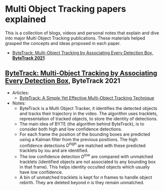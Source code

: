 # Multi Object Tracking papers explained <!-- omit in toc -->

This is a collection of blogs, videos and personal notes that explain and dive into major Multi Object Tracking publications.
These materials helped grasped the concepts and ideas proposed in each paper.

- [ByteTrack: Multi-Object Tracking by Associating Every Detection Box, **ByteTrack 2021**](#bytetrack-multi-object-tracking-by-associating-every-detection-box-bytetrack-2021)

## [ByteTrack: Multi-Object Tracking by Associating Every Detection Box](https://arxiv.org/abs/2110.06864), **ByteTrack 2021**
* Articles:
  * [ByteTrack: A Simple Yet Effective Multi-Object Tracking Technique](https://arshren.medium.com/bytetrack-a-simple-yet-effective-multi-object-tracking-technique-86f1f3632a85)
* Notes:
  * ByteTrack is a Multi Object Tracker, it identifies the detected objects and tracks their trajectory in the video. The algorithm uses tracklets, representation of tracked objects, to store the identity of detections.
  * The main idea of BYTE (the algorithm behind ByteTrack), is to consider both high and low confidence detections.  
  * For each frame the position of the bounding boxes are predicted using a Kalman filter from the previous positions. The high confidence detections $D^{high}$ are matched with these predicted tracklets by iou and are identified.  
  * The low confidence detection $D^{low}$ are compared with unmatched tracklets (identified objects are not associated to any bounding box in that frame). This helps identity occulted objects which usually have low confidence.
  * A bin of unmatched tracklets is kept for $n$ frames to handle object rebirth. They are deleted beyond $n$ is they remain unmatched.